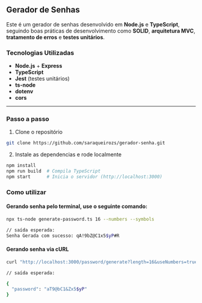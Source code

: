 ## Gerador de Senhas

Este é um gerador de senhas desenvolvido em **Node.js** e **TypeScript**, seguindo boas práticas de desenvolvimento como **SOLID**, **arquitetura MVC**, **tratamento de erros** e **testes unitários**.

### Tecnologias Utilizadas

- **Node.js** + **Express**
- **TypeScript**
- **Jest** (testes unitários)
- **ts-node**
- **dotenv**
- **cors**

---

### Passo a passo

1. Clone o repositório

```sh
git clone https://github.com/saraqueirozs/gerador-senha.git
```

2. Instale as dependencias e rode localmente

```sh
npm install
npm run build  # Compila TypeScript
npm start      # Inicia o servidor (http://localhost:3000)
```

### Como utilizar

#### Gerando senha pelo terminal, use o seguinte comando:

```sh
npx ts-node generate-password.ts 16 --numbers --symbols

// saída esperada:
Senha Gerada com sucesso: qA!9bZ@C1x5$yP#R
```

#### Gerando senha via cURL

```sh
curl "http://localhost:3000/password/generate?length=16&useNumbers=true&useSymbols=true"

// saída esperada:

{
  "password": "aT9@bC1&Zx5$yP"
}
```
